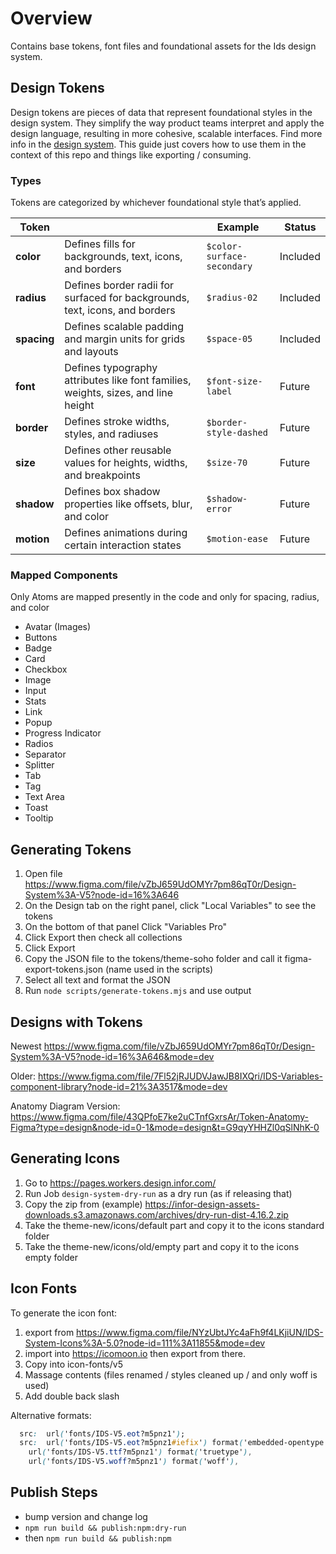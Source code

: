 # Overview

Contains base tokens, font files and foundational assets for the Ids design system.

## Design Tokens

Design tokens are pieces of data that represent foundational styles in the design system. They simplify the way product teams interpret and apply the design language, resulting in more cohesive, scalable interfaces. Find more info in the [design system](https://design.infor.com/foundations/design-tokens/). This guide just covers how to use them in the context of this repo and things like exporting / consuming.

### Types

Tokens are categorized by whichever foundational style that’s applied.

| Token       |                               |Example         |Status         |
|-------------|-------------------------------|----------------|----------------|
|**color**    |Defines fills for backgrounds, text, icons, and borders |`$color-surface-secondary`| Included |
|**radius**   |Defines border radii for surfaced  for backgrounds, text, icons, and borders |`$radius-02`| Included |
|**spacing**  |Defines scalable padding and margin units for grids and layouts  |`$space-05`| Included |
|**font**     |Defines typography attributes like font families, weights, sizes, and line height |`$font-size-label`| Future |
|**border**   |Defines stroke widths, styles, and radiuses  |`$border-style-dashed`| Future |
|**size**     |Defines other reusable values for heights, widths, and breakpoints  |`$size-70`| Future |
|**shadow**   |Defines box shadow properties like offsets, blur, and color |`$shadow-error`| Future |
|**motion**   |Defines animations during certain interaction states  |`$motion-ease`| Future |

### Mapped Components

Only Atoms are mapped presently in the code and only for spacing, radius, and color

- Avatar (Images)
- Buttons
- Badge
- Card
- Checkbox
- Image
- Input
- Stats
- Link
- Popup
- Progress Indicator
- Radios
- Separator
- Splitter
- Tab
- Tag
- Text Area
- Toast
- Tooltip


## Generating Tokens

1. Open file https://www.figma.com/file/vZbJ659UdOMYr7pm86qT0r/Design-System%3A-V5?node-id=16%3A646
2. On the Design tab on the right panel, click "Local Variables" to see the tokens
3. On the bottom of that panel Click "Variables Pro"
4. Click Export then check all collections
5. Click Export
6. Copy the JSON file to the tokens/theme-soho folder and call it figma-export-tokens.json (name used in the scripts)
7. Select all text and format the JSON
8. Run `node scripts/generate-tokens.mjs` and use output

## Designs with Tokens

Newest
https://www.figma.com/file/vZbJ659UdOMYr7pm86qT0r/Design-System%3A-V5?node-id=16%3A646&mode=dev

Older:
https://www.figma.com/file/7Fl52jRJUDVJawJB8IXQri/IDS-Variables-component-library?node-id=21%3A3517&mode=dev

Anatomy Diagram Version:
https://www.figma.com/file/43QPfoE7ke2uCTnfGxrsAr/Token-Anatomy-Figma?type=design&node-id=0-1&mode=design&t=G9qyYHHZl0qSlNhK-0

## Generating Icons

1. Go to https://pages.workers.design.infor.com/
2. Run Job `design-system-dry-run` as a dry run (as if releasing that)
3. Copy the zip from (example) https://infor-design-assets-downloads.s3.amazonaws.com/archives/dry-run-dist-4.16.2.zip
4. Take the theme-new/icons/default part and copy it to the icons standard folder
5. Take the theme-new/icons/old/empty part and copy it to the icons empty folder

## Icon Fonts

To generate the icon font:

1. export from https://www.figma.com/file/NYzUbtJYc4aFh9f4LKjiUN/IDS-System-Icons%3A-5.0?node-id=111%3A11855&mode=dev
2. import into https://icomoon.io then export from there.
3. Copy into icon-fonts/v5
4. Massage contents (files renamed / styles cleaned up / and only woff is used)
5. Add double back slash

Alternative formats:

```css
  src:  url('fonts/IDS-V5.eot?m5pnz1');
  src:  url('fonts/IDS-V5.eot?m5pnz1#iefix') format('embedded-opentype'),
    url('fonts/IDS-V5.ttf?m5pnz1') format('truetype'),
    url('fonts/IDS-V5.woff?m5pnz1') format('woff'),
```

## Publish Steps

- bump version and change log
- `npm run build && publish:npm:dry-run`
- then `npm run build && publish:npm`
